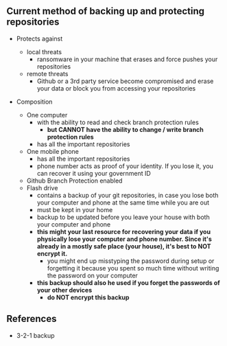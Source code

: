 ## Current method of backing up and protecting repositories

- Protects against
  - local threats
    - ransomware in your machine that erases and force pushes your repositories
  - remote threats
    - Github or a 3rd party service become compromised and erase your data or block you from accessing your repositories

- Composition
  - One computer
    - with the ability to read and check branch protection rules
      - **but CANNOT have the ability to change / write branch protection rules**
    - has all the important repositories
  - One mobile phone
    - has all the important repositories
    - phone number acts as proof of your identity. If you lose it, you can recover it using your government ID
  - Github Branch Protection enabled
  - Flash drive
    - contains a backup of your git repositories, in case you lose both your computer and phone at the same time while you are out
    - must be kept in your home
    - backup to be updated before you leave your house with both your computer and phone
    - **this might your last resource for recovering your data if you physically lose your computer and phone number. Since it's already in a mostly safe place (your house), it's best to NOT encrypt it.**
      - you might end up misstyping the password during setup or forgetting it because you spent so much time without writing the password on your computer
    - **this backup should also he used if you forget the passwords of your other devices**
      - **do NOT encrypt this backup**

## References

- 3-2-1 backup
